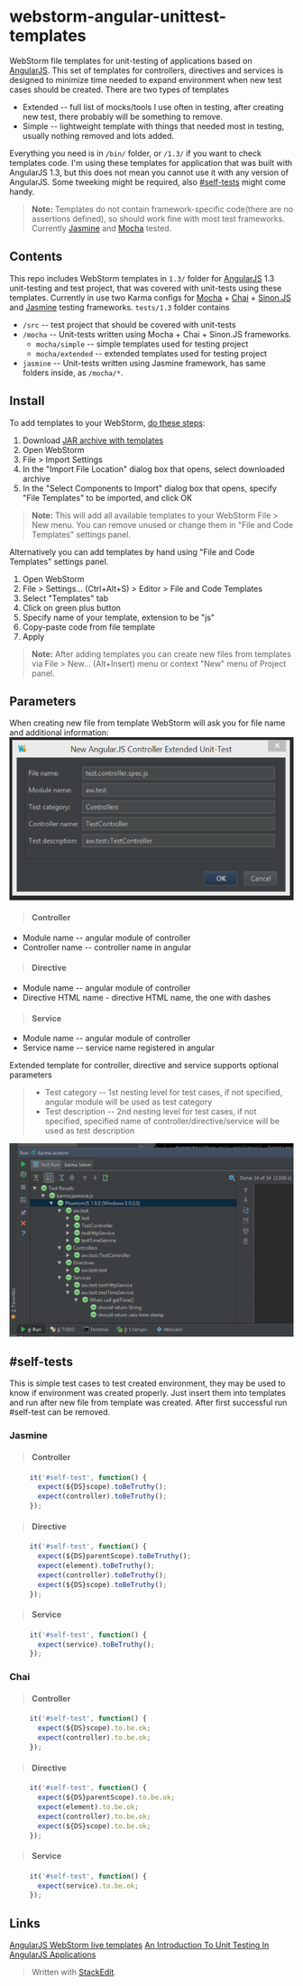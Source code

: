 # webstorm-angular-unittest-templates
WebStorm file templates for unit-testing of applications based on [AngularJS](https://angularjs.org/). This set of templates for controllers, directives and services is designed to minimize time needed to expand environment when new test cases should be created. There are two types of templates

 - Extended -- full list of mocks/tools I use often in testing, after creating new test, there probably will be something to remove.
 - Simple -- lightweight template with things that needed most in testing, usually nothing removed and lots added.

Everything you need is in `/bin/` folder, or `/1.3/` if you want to check templates code. I'm using these templates for application that was built with AngularJS 1.3, but this does not mean you cannot use it with any version of AngularJS. Some tweeking might be required, also [#self-tests](#self-tests)  might come handy.

> **Note:** Templates do not contain framework-specific code(there are no assertions defined), so should work fine with most test frameworks. Currently [Jasmine](http://jasmine.github.io/) and [Mocha](http://mochajs.org/) tested.

## Contents
This repo includes WebStorm templates in `1.3/` folder for [AngularJS](https://angularjs.org/) 1.3 unit-testing and test project, that was covered with unit-tests using these templates. Currently in use two Karma configs for [Mocha](http://mochajs.org/) + [Chai](http://chaijs.com/) + [Sinon.JS](http://sinonjs.org/) and [Jasmine](http://jasmine.github.io/) testing frameworks.
`tests/1.3` folder contains  

 - `/src` -- test project that should be covered with unit-tests
 - `/mocha` -- Unit-tests written using Mocha + Chai + Sinon.JS frameworks.
	 - `mocha/simple` -- simple templates used for testing project
	 - `mocha/extended` -- extended templates used for testing project
 - `jasmine` -- Unit-tests written using Jasmine framework, has same folders inside, as `/mocha/*`.

## Install
To add templates to your WebStorm, [do these steps](https://www.jetbrains.com/webstorm/help/exporting-and-importing-settings.html):

1. Download [JAR archive with templates](https://raw.githubusercontent.com/burdiuz/webstorm-angular-unittest-templates/master/bin/unittest_templates_angular13.jar)
2. Open WebStorm
3. File > Import Settings
4. In the "Import File Location" dialog box that opens, select downloaded archive
5. In the "Select Components to Import" dialog box that opens, specify "File Templates" to be imported, and click OK

>**Note:** This will add all available templates to your WebStorm File > New menu. You can remove unused or change them in "File and Code Templates" settings panel.

Alternatively you can add templates by hand using "File and Code Templates" settings panel.

1. Open WebStorm
2. File > Settings... (Ctrl+Alt+S) > Editor > File and Code Templates
3. Select "Templates" tab
4. Click on green plus button
5. Specify name of your template, extension to be "js"
6. Copy-paste code from file template
7. Apply

> **Note:** After adding templates you can create new files from templates via File > New... (Alt+Insert) menu or context "New" menu of Project panel.

## Parameters
When creating new file from template WebStorm will ask you for file name and additional information:
![Use Controller Extended Unit-tests template](images/controller_extended.png)
>#### Controller
 - Module name -- angular module of controller
 - Controller name -- controller name in angular  

>#### Directive
 - Module name -- angular module of controller
 - Directive HTML name - directive HTML name, the one with dashes  

>#### Service
 - Module name -- angular module of controller
 - Service name -- service name registered in angular
 
Extended template for controller, directive and service supports optional parameters  

> - Test category -- 1st nesting level for test cases, if not specified, angular module will be used as test category
> - Test description -- 2nd nesting level for test cases, if not specified, specified name of controller/directive/service will be used as test description   

![Categories and Descriptions in WebStorm](images/test_categories.png)
 
## #self-tests
This is simple test cases to test created environment, they may be used to know if environment was created properly. Just insert them into templates and run after new file from template was created. After first successful run #self-test can be removed.
### Jasmine
>#### Controller
 ```javascript
      it('#self-test', function() {
        expect(${DS}scope).toBeTruthy();
        expect(controller).toBeTruthy();
      });
 ```
>#### Directive
 ```javascript
      it('#self-test', function() {
        expect(${DS}parentScope).toBeTruthy();
        expect(element).toBeTruthy();
        expect(controller).toBeTruthy();
        expect(${DS}scope).toBeTruthy();
      });
 ```
>#### Service
 ```javascript
      it('#self-test', function() {
        expect(service).toBeTruthy();
      });
 ```
 
### Chai
>#### Controller
 ```javascript
      it('#self-test', function() {
        expect(${DS}scope).to.be.ok;
        expect(controller).to.be.ok;
      });
 ```
>#### Directive
 ```javascript
      it('#self-test', function() {
        expect(${DS}parentScope).to.be.ok;
        expect(element).to.be.ok;
        expect(controller).to.be.ok;
        expect(${DS}scope).to.be.ok;
      });
 ```
>#### Service
 ```javascript
      it('#self-test', function() {
        expect(service).to.be.ok;
      });
 ```  

## Links
[AngularJS WebStorm live templates](https://github.com/angularjs-livetpls/angularjs-webstorm-livetpls)
[An Introduction To Unit Testing In AngularJS Applications](http://www.smashingmagazine.com/2014/10/introduction-to-unit-testing-in-angularjs/)

> Written with [StackEdit](https://stackedit.io/).
